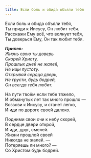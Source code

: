 ```yaml
---
title: Если боль и обида объяли тебя
---
```


Если боль и обида объяли тебя,  
Ты приди к Иисусу, Он любит тебя.  
Расскажи Ему всё, что волнует тебя,  
Ты доверься Ему, Он так любит тебя.

*__Припев:__  
Жизнь свою ты доверь  
Скорей Христу,  
Прошлых дней не жалей,  
Не ищи пустоту.  
Открывай сердца дверь,  
Не грусти, будь бодрей,  
Он всегда тебя любит.* 

На пути твоём если тебе тяжело,  
И обманутых лет так много прошло —   
Воззови к Иисусу, и станет легко,   
И иди по дороге своей далеко.

Подними свои очи к небу скорей,  
В сердце двери открой,  
И иди, друг, смелей.  
Жизни прошлой своей  
Никогда не жалей. —  
Потеряешь ли много? —  
Со Христом будь бодрей.
